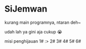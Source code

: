 # SiJemwan
kurang main programnya, ntaran deh~

udah lah ya gini aja cukup 😭

misi penghijauan 1# :>
2#
3#
4#
5#
6#
